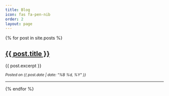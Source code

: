 ```yaml
---
title: Blog
icon: fas fa-pen-nib
order: 2
layout: page
---
```


{% for post in site.posts %}
<article>
  <h2><a href="{{ post.url }}">{{ post.title }}</a></h2>
  <p>{{ post.excerpt }}</p>
  <p><small><em>Posted on {{ post.date | date: "%B %d, %Y" }}</em></small></p>
  <hr>
</article>
{% endfor %}
